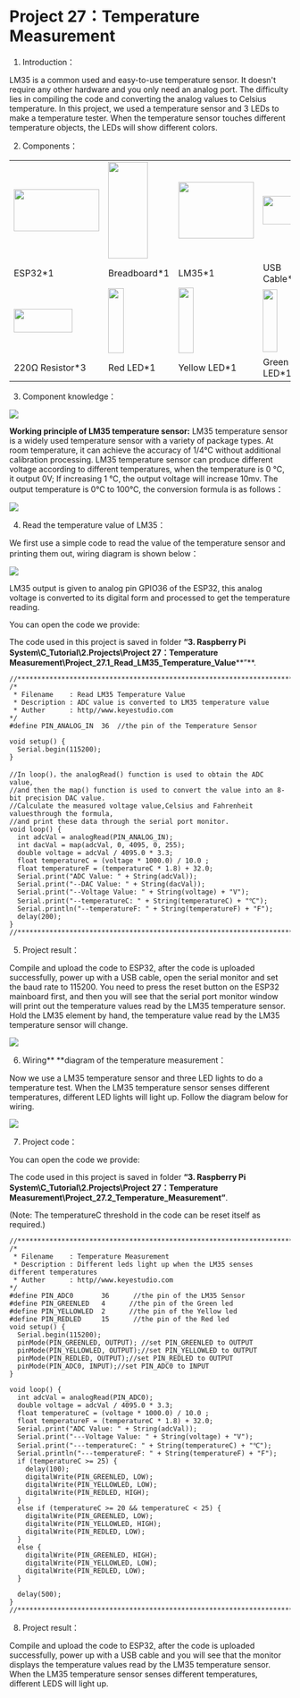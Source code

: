 # Project 27：Temperature Measurement

1.  Introduction：

LM35 is a common used and easy-to-use temperature sensor. It doesn't
require any other hardware and you only need an analog port. The
difficulty lies in compiling the code and converting the analog values
to Celsius temperature. In this project, we used a temperature sensor
and 3 LEDs to make a temperature tester. When the temperature sensor
touches different temperature objects, the LEDs will show different
colors.

2.  Components：

<table>
<tbody>
<tr class="odd">
<td><img src="https://raw.githubusercontent.com/keyestudio/KS5010-KS5010F-Keyestudio-ESP32-Learning-Kit-Ultimate-Edition-Raspberry-Pi/master/media/56053f7126905c6def63919c661d5c0a.jpeg" style="width:1.59722in;height:0.77986in" /></td>
<td><img src="https://raw.githubusercontent.com/keyestudio/KS5010-KS5010F-Keyestudio-ESP32-Learning-Kit-Ultimate-Edition-Raspberry-Pi/master/media/e380dd26e4825be9a768973802a55fe6.png" style="width:0.73542in;height:1.80347in" /></td>
<td><img src="https://raw.githubusercontent.com/keyestudio/KS5010-KS5010F-Keyestudio-ESP32-Learning-Kit-Ultimate-Edition-Raspberry-Pi/master/media/0fded1cfe95575d0fa4aa03839d8e30d.png" style="width:1.41458in;height:1.04514in" /></td>
<td><img src="https://raw.githubusercontent.com/keyestudio/KS5010-KS5010F-Keyestudio-ESP32-Learning-Kit-Ultimate-Edition-Raspberry-Pi/master/media/7dcbd02995be3c142b2f97df7f7c03ce.png" style="width:0.99028in;height:0.52986in" /></td>
<td></td>
<td></td>
</tr>
<tr class="even">
<td>ESP32*1</td>
<td>Breadboard*1</td>
<td>LM35*1</td>
<td>USB Cable*1</td>
<td></td>
<td></td>
</tr>
<tr class="odd">
<td><img src="https://raw.githubusercontent.com/keyestudio/KS5010-KS5010F-Keyestudio-ESP32-Learning-Kit-Ultimate-Edition-Raspberry-Pi/master/media/098a2730d0b0a2a4b2079e0fc87fd38b.png" style="width:1.09792in;height:0.44097in" /></td>
<td><img src="https://raw.githubusercontent.com/keyestudio/KS5010-KS5010F-Keyestudio-ESP32-Learning-Kit-Ultimate-Edition-Raspberry-Pi/master/media/afa6edd3ff90b027a6f43995a6fb15a2.png" style="width:0.28333in;height:1.20972in" /></td>
<td><img src="https://raw.githubusercontent.com/keyestudio/KS5010-KS5010F-Keyestudio-ESP32-Learning-Kit-Ultimate-Edition-Raspberry-Pi/master/media/0c1b0f91b4e56bcbc235d06b48809ac9.png" style="width:0.27986in;height:1.22222in" /></td>
<td><img src="https://raw.githubusercontent.com/keyestudio/KS5010-KS5010F-Keyestudio-ESP32-Learning-Kit-Ultimate-Edition-Raspberry-Pi/master/media/6c688493b558ed5f3e90e7dab38cbd93.png" style="width:0.26736in;height:1.16389in" /></td>
<td><img src="https://raw.githubusercontent.com/keyestudio/KS5010-KS5010F-Keyestudio-ESP32-Learning-Kit-Ultimate-Edition-Raspberry-Pi/master/media/849dad1bcb5c3177310976501fbc96c9.png" style="width:1.14583in;height:0.96806in" /></td>
<td><img src="https://raw.githubusercontent.com/keyestudio/KS5010-KS5010F-Keyestudio-ESP32-Learning-Kit-Ultimate-Edition-Raspberry-Pi/master/media/e9a8d050105397bb183512fb4ffdd2f6.png" style="width:1.09167in;height:1.08472in" /></td>
</tr>
<tr class="even">
<td>220Ω Resistor*3</td>
<td>Red LED*1</td>
<td>Yellow LED*1</td>
<td>Green LED*1</td>
<td>M-F Dupont Wires</td>
<td>Jumper Wires</td>
</tr>
</tbody>
</table>

3.  Component knowledge：

![](/media/0fded1cfe95575d0fa4aa03839d8e30d.png)

**Working principle of LM35 temperature sensor:** LM35 temperature
sensor is a widely used temperature sensor with a variety of package
types. At room temperature, it can achieve the accuracy of 1/4°C without
additional calibration processing. LM35 temperature sensor can produce
different voltage according to different temperatures, when the
temperature is 0 ℃, it output 0V; If increasing 1 ℃, the output voltage
will increase 10mv. The output temperature is 0℃ to 100℃, the conversion
formula is as follows：

![](/media/0dfa07fa69f2a98658a3822c2da93bf7.jpeg)

4.  Read the temperature value of LM35：

We first use a simple code to read the value of the temperature sensor
and printing them out, wiring diagram is shown below：

![](/media/041471b9fabd75ef9dc3951598e342f8.png)

LM35 output is given to analog pin GPIO36 of the ESP32, this analog
voltage is converted to its digital form and processed to get the
temperature reading.

You can open the code we provide:

The code used in this project is saved in folder **“3. Raspberry Pi
System\\C\_Tutorial\\2.Projects\\Project 27：Temperature
Measurement\\Project\_27.1\_Read\_LM35\_Temperature\_Value****”**.

    //**********************************************************************************
    /*  
     * Filename    : Read LM35 Temperature Value
     * Description : ADC value is converted to LM35 temperature value
     * Auther      : http//www.keyestudio.com
    */
    #define PIN_ANALOG_IN  36  //the pin of the Temperature Sensor
    
    void setup() {
      Serial.begin(115200);
    }
    
    //In loop()，the analogRead() function is used to obtain the ADC value, 
    //and then the map() function is used to convert the value into an 8-bit precision DAC value. 
    //Calculate the measured voltage value,Celsius and Fahrenheit valuesthrough the formula, 
    //and print these data through the serial port monitor.
    void loop() {
      int adcVal = analogRead(PIN_ANALOG_IN);
      int dacVal = map(adcVal, 0, 4095, 0, 255);
      double voltage = adcVal / 4095.0 * 3.3;
      float temperatureC = (voltage * 1000.0) / 10.0 ;
      float temperatureF = (temperatureC * 1.8) + 32.0;
      Serial.print("ADC Value: " + String(adcVal));
      Serial.print("--DAC Value: " + String(dacVal));
      Serial.print("--Voltage Value: " + String(voltage) + "V");
      Serial.print("--temperatureC: " + String(temperatureC) + "℃");
      Serial.println("--temperatureF: " + String(temperatureF) + "F");
      delay(200);
    }
    //**********************************************************************************


5.  Project result：

Compile and upload the code to ESP32, after the code is uploaded
successfully, power up with a USB cable, open the serial monitor and set
the baud rate to 115200. You need to press the reset button on the ESP32
mainboard first, and then you will see that the serial port monitor
window will print out the temperature values read by the LM35
temperature sensor. Hold the LM35 element by hand, the temperature value
read by the LM35 temperature sensor will change.

![](/media/c7c2bf78fc2b75a759bd37c70554626c.png)

6.  Wiring** **diagram of the temperature measurement：

Now we use a LM35 temperature sensor and three LED lights to do a
temperature test. When the LM35 temperature sensor senses different
temperatures, different LED lights will light up. Follow the diagram
below for wiring.

![](/media/831ebf50a9b59c744cbd93ac2170d64b.png)

7.  Project code：

You can open the code we provide:

The code used in this project is saved in folder **“3. Raspberry Pi
System\\C\_Tutorial\\2.Projects\\Project 27：Temperature
Measurement\\Project\_27.2\_Temperature\_Measurement”**.

(Note: The temperatureC threshold in the code can be reset itself as
required.)

    //**********************************************************************************
    /*  
     * Filename    : Temperature Measurement
     * Description : Different leds light up when the LM35 senses different temperatures
     * Auther      : http//www.keyestudio.com
    */
    #define PIN_ADC0       36      //the pin of the LM35 Sensor
    #define PIN_GREENLED   4      //the pin of the Green led
    #define PIN_YELLOWLED  2      //the pin of the Yellow led
    #define PIN_REDLED     15      //the pin of the Red led
    void setup() {
      Serial.begin(115200);
      pinMode(PIN_GREENLED, OUTPUT); //set PIN_GREENLED to OUTPUT
      pinMode(PIN_YELLOWLED, OUTPUT);//set PIN_YELLOWLED to OUTPUT
      pinMode(PIN_REDLED, OUTPUT);//set PIN_REDLED to OUTPUT
      pinMode(PIN_ADC0, INPUT);//set PIN_ADC0 to INPUT
    }
    
    void loop() {
      int adcVal = analogRead(PIN_ADC0);
      double voltage = adcVal / 4095.0 * 3.3;
      float temperatureC = (voltage * 1000.0) / 10.0 ;
      float temperatureF = (temperatureC * 1.8) + 32.0;
      Serial.print("ADC Value: " + String(adcVal));
      Serial.print("---Voltage Value: " + String(voltage) + "V");
      Serial.print("---temperatureC: " + String(temperatureC) + "℃");
      Serial.println("---temperatureF: " + String(temperatureF) + "F");
      if (temperatureC >= 25) {
        delay(100);
        digitalWrite(PIN_GREENLED, LOW);
        digitalWrite(PIN_YELLOWLED, LOW);
        digitalWrite(PIN_REDLED, HIGH);
      }
      else if (temperatureC >= 20 && temperatureC < 25) {
        digitalWrite(PIN_GREENLED, LOW);
        digitalWrite(PIN_YELLOWLED, HIGH);
        digitalWrite(PIN_REDLED, LOW);
      }
      else {
        digitalWrite(PIN_GREENLED, HIGH);
        digitalWrite(PIN_YELLOWLED, LOW);
        digitalWrite(PIN_REDLED, LOW);
      }
    
      delay(500);
    }
    //**********************************************************************************


8.  Project result：

Compile and upload the code to ESP32, after the code is uploaded
successfully, power up with a USB cable and you will see that the
monitor displays the temperature values read by the LM35 temperature
sensor. When the LM35 temperature sensor senses different temperatures,
different LEDS will light up.
